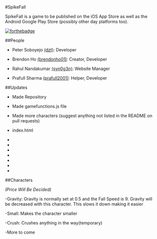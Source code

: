 #SpikeFall

SpikeFall is a game to be published on the iOS App Store as well as the Android Google Play Store (possibly other day platforms too). 

[![forthebadge](http://forthebadge.com/images/badges/uses-js.svg)](http;//forthebadge.com)

##People

* Peter Soboyejo [(dzt)](https://github.com/dzt): Developer

* Brendon Ho [(brendonho01)](https://github.com/brendonho01): Creator, Developer

* Rahul Nandakumar [(syn0g3n)](https://github.com/syn0g3n): Website Manager

* Prafull Sharma [(prafull2001)](https://github.com/prafull2001): Helper, Developer

##Updates

* Made Repository

* Made gamefunctions.js file

* Made more characters (suggest anything not listed in the README on pull requests)

* index.html

-

-

-

-

-

-

-

##Characters

*(Price Will Be Decided)*

-Gravity: Gravity is normally set at 0.5 and the Fall Speed is 9. Gravity will be decreased with this character. This slows it down making it easier

-Small: Makes the character smaller

-Crush: Crushes anything in the way(temporary)

-More to come
